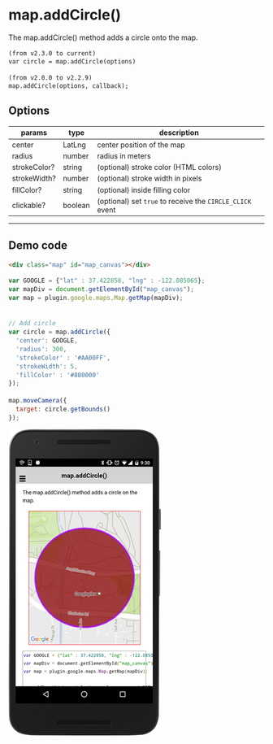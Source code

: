 # map.addCircle()

The map.addCircle() method adds a circle onto the map.

```
(from v2.3.0 to current)
var circle = map.addCircle(options)

(from v2.0.0 to v2.2.9)
map.addCircle(options, callback);
```

## Options

params         | type          | description
---------------|------------------------------|---------------------------------------
center         | LatLng        | center position of the map
radius         | number        | radius in meters
strokeColor?   | string        | (optional) stroke color (HTML colors)
strokeWidth?   | number        | (optional) stroke width in pixels
fillColor?     | string        | (optional) inside filling color
clickable?     | boolean       | (optional) set `true` to receive the `CIRCLE_CLICK` event
------------------------------------------------------------------------------------------


## Demo code

```html
<div class="map" id="map_canvas"></div>
```

```js
var GOOGLE = {"lat" : 37.422858, "lng" : -122.085065};
var mapDiv = document.getElementById("map_canvas");
var map = plugin.google.maps.Map.getMap(mapDiv);


// Add circle
var circle = map.addCircle({
  'center': GOOGLE,
  'radius': 300,
  'strokeColor' : '#AA00FF',
  'strokeWidth': 5,
  'fillColor' : '#880000'
});

map.moveCamera({
  target: circle.getBounds()
});

```

![](image.png)
